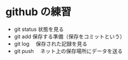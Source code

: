 # github の練習

- git status 状態を見る
- git add 保存する準備（保存をコミットという）
- git log 　保存された記録を見る
- git push 　ネット上の保存場所にデータを送る

